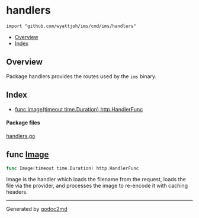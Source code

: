 

# handlers
`import "github.com/wyattjoh/ims/cmd/ims/handlers"`

* [Overview](#pkg-overview)
* [Index](#pkg-index)

## <a name="pkg-overview">Overview</a>
Package handlers provides the routes used by the `ims` binary.




## <a name="pkg-index">Index</a>
* [func Image(timeout time.Duration) http.HandlerFunc](#Image)


#### <a name="pkg-files">Package files</a>
[handlers.go](/src/github.com/wyattjoh/ims/cmd/ims/handlers/handlers.go) 





## <a name="Image">func</a> [Image](/src/target/handlers.go?s=1042:1092#L24)
``` go
func Image(timeout time.Duration) http.HandlerFunc
```
Image is the handler which loads the filename from the request, loads the
file via the provider, and processes the image to re-encode it with caching
headers.








- - -
Generated by [godoc2md](http://godoc.org/github.com/davecheney/godoc2md)
